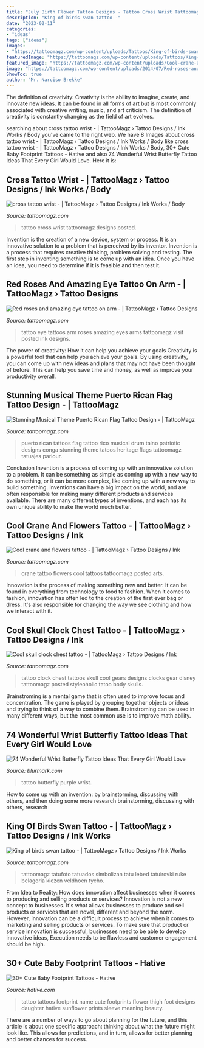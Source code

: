 ```yaml
---
title: "July Birth Flower Tattoo Designs - Tattoo Cross Wrist Tattoomagz Designs Posted"
description: "King of birds swan tattoo -"
date: "2023-02-11"
categories:
- "ideas"
tags: ["ideas"]
images:
- "https://tattoomagz.com/wp-content/uploads/Tattoos/King-of-birds-swan-tattoo1.jpg"
featuredImage: "https://tattoomagz.com/wp-content/uploads/Tattoos/King-of-birds-swan-tattoo1.jpg"
featured_image: "https://tattoomagz.com/wp-content/uploads/Cool-crane-and-flowers-tattoo.jpg"
image: "https://tattoomagz.com/wp-content/uploads/2014/07/Red-roses-and-amazing-eye-tattoo-on-arm.jpg"
ShowToc: true
author: "Mr. Narciso Brekke"
---
```



The definition of creativity:
Creativity is the ability to imagine, create, and innovate new ideas. It can be found in all forms of art but is most commonly associated with creative writing, music, and art criticism. The definition of creativity is constantly changing as the field of art evolves.

	

		
searching about cross tattoo wrist - | TattooMagz › Tattoo Designs / Ink Works / Body you've came to the right web. We have 8 Images about cross tattoo wrist - | TattooMagz › Tattoo Designs / Ink Works / Body like cross tattoo wrist - | TattooMagz › Tattoo Designs / Ink Works / Body, 30+ Cute Baby Footprint Tattoos - Hative and also 74 Wonderful Wrist Butterfly Tattoo Ideas That Every Girl Would Love. Here it is:
		
    
## Cross Tattoo Wrist - | TattooMagz › Tattoo Designs / Ink Works / Body

<img loading=lazy src="https://tattoomagz.com/wp-content/uploads/2014/04/cross-tattoo-wrist.jpg" onerror="this.onerror=null;this.src='https://tse1.mm.bing.net/th?id=OIP.T-log2qA1hwElA1f_R09NgHaJ3&amp;pid=15.1';" alt="cross tattoo wrist - | TattooMagz › Tattoo Designs / Ink Works / Body">

_Source: tattoomagz.com_

>tattoo cross wrist tattoomagz designs posted. 

	

Invention is the creation of a new device, system or process. It is an innovative solution to a problem that is perceived by its inventor. Invention is a process that requires creative thinking, problem solving and testing. The first step in inventing something is to come up with an idea. Once you have an idea, you need to determine if it is feasible and then test it.

    
## Red Roses And Amazing Eye Tattoo On Arm - | TattooMagz › Tattoo Designs

<img loading=lazy src="https://tattoomagz.com/wp-content/uploads/2014/07/Red-roses-and-amazing-eye-tattoo-on-arm.jpg" onerror="this.onerror=null;this.src='https://tse4.mm.bing.net/th?id=OIP.wjuAOpox5xNq3oZ57Z2wnAHaPb&amp;pid=15.1';" alt="Red roses and amazing eye tattoo on arm - | TattooMagz › Tattoo Designs">

_Source: tattoomagz.com_

>tattoo eye tattoos arm roses amazing eyes arms tattoomagz visit posted ink designs. 

	

The power of creativity: How it can help you achieve your goals
Creativity is a powerful tool that can help you achieve your goals. By using creativity, you can come up with new ideas and plans that may not have been thought of before. This can help you save time and money, as well as improve your productivity overall.

    
## Stunning Musical Theme Puerto Rican Flag Tattoo Design - | TattooMagz

<img loading=lazy src="https://tattoomagz.com/wp-content/uploads/puerto-rican-flag-tattoos-patriotic-flags-amp-heritage-tattoos-by-the-red-parlour-queens-ny-42654.jpg" onerror="this.onerror=null;this.src='https://tse1.mm.bing.net/th?id=OIP.bIgloqwIBSHZY1OWCr2N7wAAAA&amp;pid=15.1';" alt="Stunning Musical Theme Puerto Rican Flag Tattoo Design - | TattooMagz">

_Source: tattoomagz.com_

>puerto rican tattoos flag tattoo rico musical drum taino patriotic designs conga stunning theme tatoos heritage flags tattoomagz tatuajes parlour. 

	

Conclusion
Invention is a process of coming up with an innovative solution to a problem. It can be something as simple as coming up with a new way to do something, or it can be more complex, like coming up with a new way to build something. Inventions can have a big impact on the world, and are often responsible for making many different products and services available. There are many different types of inventions, and each has its own unique ability to make the world much better.

    
## Cool Crane And Flowers Tattoo - | TattooMagz › Tattoo Designs / Ink

<img loading=lazy src="https://tattoomagz.com/wp-content/uploads/Cool-crane-and-flowers-tattoo.jpg" onerror="this.onerror=null;this.src='https://tse1.mm.bing.net/th?id=OIP.uHRVq4H_To80jMmsqKOgqAHaLH&amp;pid=15.1';" alt="Cool crane and flowers tattoo - | TattooMagz › Tattoo Designs / Ink">

_Source: tattoomagz.com_

>crane tattoo flowers cool tattoos tattoomagz posted arts. 

	

Innovation is the process of making something new and better. It can be found in everything from technology to food to fashion. When it comes to fashion, innovation has often led to the creation of the first ever bag or dress. It's also responsible for changing the way we see clothing and how we interact with it.

    
## Cool Skull Clock Chest Tattoo - | TattooMagz › Tattoo Designs / Ink

<img loading=lazy src="https://tattoomagz.com/wp-content/uploads/Cool-skull-clock-chest-tattoo.jpg" onerror="this.onerror=null;this.src='https://tse3.mm.bing.net/th?id=OIP.OEKnJSZSRYQh0i-nVQ8_ogHaJ4&amp;pid=15.1';" alt="Cool skull clock chest tattoo - | TattooMagz › Tattoo Designs / Ink">

_Source: tattoomagz.com_

>tattoo clock chest tattoos skull cool gears designs clocks gear disney tattoomagz posted styleoholic tatoo body skulls. 

	

Brainstroming is a mental game that is often used to improve focus and concentration. The game is played by grouping together objects or ideas and trying to think of a way to combine them. Brainstroming can be used in many different ways, but the most common use is to improve math ability.

    
## 74 Wonderful Wrist Butterfly Tattoo Ideas That Every Girl Would Love

<img loading=lazy src="https://www.blurmark.com/wp-content/uploads/2017/05/Purple-Black-Tattoo.jpg" onerror="this.onerror=null;this.src='https://tse3.mm.bing.net/th?id=OIP.gYHZ50Qr0md2ln-HQI-T8wHaJ4&amp;pid=15.1';" alt="74 Wonderful Wrist Butterfly Tattoo Ideas That Every Girl Would Love">

_Source: blurmark.com_

>tattoo butterfly purple wrist. 

	

How to come up with an invention: by brainstorming, discussing with others, and then doing some more research
brainstorming, discussing with others, research

    
## King Of Birds Swan Tattoo - | TattooMagz › Tattoo Designs / Ink Works

<img loading=lazy src="https://tattoomagz.com/wp-content/uploads/Tattoos/King-of-birds-swan-tattoo1.jpg" onerror="this.onerror=null;this.src='https://tse4.mm.bing.net/th?id=OIP.GSDuw60QB1fIdV7poeXPOAHaLI&amp;pid=15.1';" alt="King of birds swan tattoo - | TattooMagz › Tattoo Designs / Ink Works">

_Source: tattoomagz.com_

>tattoomagz tatufoto tatuados simbolizan tatu lebed tatuirovki ruke belagoria kiezen veldhoen tycho. 

	

From Idea to Reality: How does innovation affect businesses when it comes to producing and selling products or services?
Innovation is not a new concept to businesses. It's what allows businesses to produce and sell products or services that are novel, different and beyond the norm. However, innovation can be a difficult process to achieve when it comes to marketing and selling products or services. To make sure that product or service innovation is successful, businesses need to be able to develop innovative ideas, Execution needs to be flawless and customer engagement should be high.

    
## 30+ Cute Baby Footprint Tattoos - Hative

<img loading=lazy src="https://hative.com/wp-content/uploads/2014/03/baby-footprint-tattoos/14-flower-baby-footprints-thigh.jpg" onerror="this.onerror=null;this.src='https://tse4.mm.bing.net/th?id=OIP.n6UjaMPu0bOxiCt1oip_SAHaJ4&amp;pid=15.1';" alt="30+ Cute Baby Footprint Tattoos - Hative">

_Source: hative.com_

>tattoo tattoos footprint name cute footprints flower thigh foot designs daughter hative sunflower prints sleeve meaning beauty. 

	

There are a number of ways to go about planning for the future, and this article is about one specific approach: thinking about what the future might look like. This allows for predictions, and in turn, allows for better planning and better chances for success.

